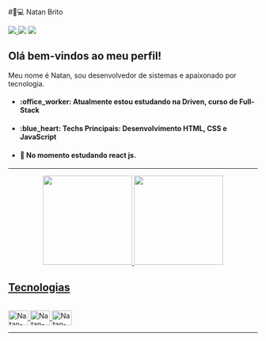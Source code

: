 #🏾‍💻 Natan Brito

<!-- SOCIAL -->
<div>
    <a href="mailto:natanismaelbrito@gmail.com" target="_blank"> <img src="https://img.shields.io/badge/Gmail-E4400F?style=for-the-badge&logo=gmail&logoColor=white" target="_blank"> </a>
    <a href="https://www.instagram.com/natan_ismael_/" target="_blank"> <img src="https://img.shields.io/badge/Instagram-E4405F?style=for-the-badge&logo=instagram&logoColor=white" target="_blank"></a>
  <a href="https://www.linkedin.com/in/natan-ismael/" target="_blank"> <img src="https://img.shields.io/badge/LinkedIn-0077B5?style=for-the-badge&logo=linkedin&logoColor=white" target="_blank"></a>
  </div>
<!-- SOCIAL -->

## Olá  bem-vindos ao meu perfil!

Meu nome é Natan, sou desenvolvedor de sistemas e apaixonado por tecnologia. 

- <h4>:office_worker: Atualmente estou estudando na Driven, curso de Full-Stack</h4>
- <h4>:blue_heart: Techs Principais: Desenvolvimento HTML, CSS e JavaScript</h4>
- <h4> 🌱 No momento estudando react js.</h4>

---

  
<div align="center">
  <a href="https://github.com/abnermatheus">
  <img height="180em" src="https://github-readme-stats.vercel.app/api?username=NatanBrito&show_icons=true&theme=gotham&include_all_commits=true&count_private=true"/>
  <img height="180em" src="https://github-readme-stats.vercel.app/api/top-langs/?username=NatanBrito&layout=compact&langs_count=7&theme=gotham"/>
</div>

## Tecnologias

<div>
 <div style="display: inline_block"><br>
  <img align="center" alt="Natan-JavaScript" height="30" width="40" src="https://cdn.jsdelivr.net/gh/devicons/devicon/icons/javascript/javascript-original.svg">
 
  <img align="center" alt="Natan-Vscode" height="30" width="40" src="https://cdn.jsdelivr.net/gh/devicons/devicon/icons/vscode/vscode-original.svg">
  <img align="center" alt="Natan-Docker" height="30" width="40" src="https://cdn.jsdelivr.net/gh/devicons/devicon/icons/docker/docker-original-wordmark.svg">
</div>
<div/>
    
---
  

